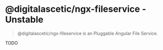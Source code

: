 # @digitalascetic/ngx-fileservice - Unstable
> @digitalascetic/ngx-fileservice is an Pluggable Angular File Service.

TODO